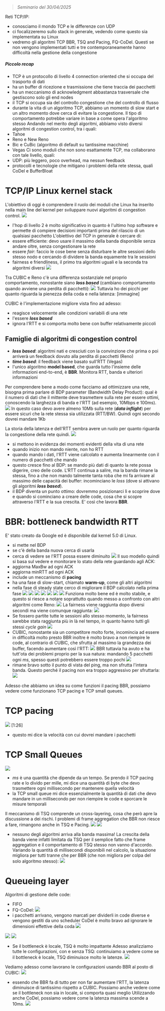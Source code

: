  > *Seminario del 30/04/2025*

Reti TCP/IP:
- conosciamo il mondo TCP e le differenze con UDP
- ci focalizzeremo sullo stack in generale, vedendo come questo sia implementata su Linux
- vedremo gli algoritmi TCP BBR, TSQ and Pacing, FQ-CoDel. Questi se non vengono implementati tutti e tre contemporaneamente hanno difficoltà nella gestione della congestione
##### Piccolo recap
- TCP è un protocollo di livello 4 connection oriented che si occupa del trasporto di dati
- ha un buffer di ricezione e trasmissione che tiene traccia dei pacchetti
- ha un meccanismo di acknowledgment abbastanza trasversale che gestiscono solo gli end nodes
- il TCP si occupa sia del controllo congestione che del controllo di flusso
- durante la vita di un algoritmo TCP, abbiamo un momento di slow start e un altro momento dove cerca di evitare la congestione. Il tipo di comportamento potrebbe variare in base a come opera l'algoritmo stesso
Andando nel merito degli algoritmi, abbiamo visto diversi algoritmi di congestion control, tra i quali:
- Tahoe
- Reno e New Reno
- Bic e CuBic (algoritmo di default su tantissime macchine)
- Vegas
Ci sono moduli che non sono esattamente TCP, ma collaborano con tale livello, quali:
- UDP: più leggero, poco overhead, ma nessun feedback
- protocolli e tecnologie che mitigano i problemi della rete stessa, quali CoDel e BufferBloat
# TCP/IP Linux kernel stack
L'obiettivo di oggi è comprendere il ruolo dei moduli che Linux ha inserito nella main line del kernel per sviluppare nuovi algoritmi di congestion control.
![](Images/Pasted%20image%2020250430122524.png)
- l'hop di livello 2 è molto significativo in quanto è l'ultimo hop software e permette di compiere decisioni importanti prima del rilascio di un qualsiasi pacchetto
L'obiettivo del TCP in generale è cercare di:
- essere efficiente: devo usare il massimo della banda disponibile senza andare oltre, senza congestionare la rete
- essere *fair*: faccio le cose bene senza disturbare le altre sessioni dello stesso nodo e cercando di dividere la banda equamente tra le sessioni
- fairness e friendliness, il primo tra algoritmi uguali e la seconda tra algoritmi diversi
![](Images/Pasted%20image%2020250430123220.png)

Tra CUBIC e Reno c'è una differenza sostanziale nel proprio comportamento, nonostante siano ***loss based*** (cambiano comportamento quando avviene una perdita di pacchetti):
![](Images/Pasted%20image%2020250430123600.png)
Tuttavia ho dei picchi per quanto riguarda la pienezza della coda e nella latenza: [immagine]

CUBIC è l'implementazione migliore vista fino ad adesso:
-  reagisce velocemente alle condizioni variabili di una rete
- l'essere ***loss based*** 
- ignora l'RTT e si comporta molto bene con buffer relativamente piccoli
## Famiglie di algoritmi di congestion control
- ***loss based***: algoritmi nati e cresciuti con la convinzione che prima o poi arriverà un feedback dovuto alla perdita di pacchetti (Reno)
- ***time based***: il feedback viene basato sull'RTT (Vegas)
- l'unico algoritmo **model based**, che guarda tutto l'insieme delle informazioni end-to-end, è **BBR**. Monitora RTT, banda e ulteriori informazioni

Per comprendere bene a modo come facciamo ad ottimizzare una rete, bisogna prima parlare di BDP parameter (Bandwidth Delay Product): qual è il numero di dati che il mittente deve trasmettere sulla rete per essere ottimi, conoscendo la larghezza di banda e l'RTT (ad esempio, 10Mbps e 100ms).
![](Images/Pasted%20image%2020250430124454.png)
In questo caso devo avere almeno 10Mb sulla rete (***data inflight***) per essere sicuri che la rete stessa sia utilizzata (RTT/BW). Quindi ogni secondo dovrei mandare 1Kb

La storia della latenza e dell'RTT sembra avere un ruolo per quanto riguarda la congestione della rete quindi. 
![](Images/Pasted%20image%2020250430130010.png)
- si mettono in evidenza dei momenti evidenti della vita di una rete
- quando inizio non mando niente, non ho RTT
- quando mando i dati, l'RTT viene calcolato e aumenta linearmente con il numero di pacchetti che mando
- questo cresce fino al BDP: se mando più dati di quanto la rete possa digerire, creo delle code. L'RTT continua a salire, ma la banda rimane la stessa, fino a che non mando talmente tanta roba che mi fa arrivare al massimo delle capacità dei buffer: incominciano le *loss* (dove si attivano gli algoritmi ***loss based***).
- il BDP diventa un punto ottimo: dovremmo posizionarci lì e scoprire dove e quando si cominciano a creare delle code, cosa che si scopre attraverso l'RTT e la sua crescita. E' così che lavora **BBR**.
# BBR: bottleneck bandwidth RTT
E' stato creato da Google ed è disponibile dal kernel 5.0 di Linux.
- si mette nel BDP
- se c'è della banda nuova cerca di usarla
- cerca di vedere se l'RTT possa essere diminuito
![](Images/Pasted%20image%2020250430130939.png)
Il suo modello quindi si basa sul vedere e monitorare lo stato della rete guardando agli ACK:
- aggiorna MaxBw ad ogni ACK
- aggiorna minRTT ad ogni ACK
- include un meccanismo di **pacing**
- ha una fase di slow-start, chiamato **warm-up**, come gli altri algoritmi
- nella fase di steady state cerco di migliorare il BDP calcolato nella prima fase
![](Images/Pasted%20image%2020250430131240.png)
![](Images/Pasted%20image%2020250430131408.png)
![](Images/Pasted%20image%2020250430131430.png)
![](Images/Pasted%20image%2020250430131443.png)
![](Images/Pasted%20image%2020250430131503.png)
![](Images/Pasted%20image%2020250430131540.png)
![](Images/Pasted%20image%2020250430131627.png)
Funziona molto bene ed è molto stabile, e questo si riesce a notare soprattutto quando messo a confronto con altri algoritmi come Reno:
![](Images/Pasted%20image%2020250430131811.png)
La fairness viene raggiunta dopo diversi secondi ma viene comunque raggiunta:
![](Images/Pasted%20image%2020250430131952.png)
- Se fossero partite tutte le sessioni allo stesso momento, la fairness sarebbe stata raggiunta più in là nel tempo, in quanto hanno tutti gli stessi *cycle gain*
![](Images/Pasted%20image%2020250430132124.png)
- CUBIC, nonostante sia un competitore molto forte, incomincia ad essere in difficoltà molto presto
BBR inoltre è molto bravo a non riempire le code, al contrario di CUBIC, che sfrutta al massimo la grandezza dei buffer, facendo aumentare così l'RTT:
![](Images/Pasted%20image%2020250430132258.png)
BBR tuttavia ha avuto e ha tutt'ota dei problemi proprio per la sua natura: mandando 5 pacchetti ogni *ms*, spesso questi potrebbero essere troppo pochi
![](Images/Pasted%20image%2020250430132702.png)
- rimane bravo sotto il punto di vista del ping, ma non sfrutta l'intera banda. Questo perché il pacing non era troppo aggressivo per sfruttarla:
![](Images/Pasted%20image%2020250430132815.png)

Adesso che abbiamo un idea su come funzioni il pacing BBR, possiamo vedere come funzionano TCP pacing e TCP small queues. 
# TCP pacing
![](Images/Pasted%20image%2020250430133329.png)
[1:26]
- questo mi dice la velocità con cui dovrei mandare i pacchetti
# TCP Small Queues
![](Images/Pasted%20image%2020250430133530.png)
- *ms* è una quantità che dipende da un tempo. Se prendo il TCP pacing rate e lo divido per mille, mi dice una quantità di byte che devo trasmettere ogni millisecondo per mantenere quella velocità
- la TCP small queue mi dice essenzialmente la quantità di dati che devo mandare in un millisecondo per non riempire le code e sporcare le misure temporali

Il meccanismo di TSQ comprende un cross-layering, cosa che però apre la discussione a dei rischi. I problemi di frame aggregation che BBR non riesce a fare, rimangono anche in TSQ e Pacing.
![](Images/Pasted%20image%2020250430134040.png)
![](Images/Pasted%20image%2020250430134129.png)
- nessuno degli algoritmi arriva alla banda massima! La crescita della banda viene infatti limitata da TSQ per il semplice fatto che frame aggregation e il comportamento di TSQ stesso non vanno d'accordo. Variando la quantità di millisecondi disponibili nel calcolo, la situazione migliora per tutti tranne che per BBR (che non migliora per colpa del solo algoritmo stesso):
![](Images/Pasted%20image%2020250430134515.png)
# Queueing layer
Algoritmi di gestione delle code:
- FIFO
- FQ-CoDel: 
![](Images/Pasted%20image%2020250430134904.png)
- i pacchetti arrivano, vengono marcati per dividerli in code diverse e vengono gestiti da uno scheduler
CoDel è molto bravo ad ignorare le dimensioni effettive della coda
![](Images/Pasted%20image%2020250430135131.png)

![](Images/Pasted%20image%2020250430135223.png)
![](Images/Pasted%20image%2020250430135523.png)
- Se il bottleneck è locale, TSQ è molto impattante
Adesso analizziamo tutte le configurazioni, con e senza TSQ: continuiamo a vedere come se il bottleneck è locale, TSQ diminuisce molto le latenze.
![](Images/Pasted%20image%2020250430135736.png)

Vediamo adesso come lavorano le configurazioni usando BBR al posto di CUBIC:
![](Images/Pasted%20image%2020250430135903.png)
- essendo che BBR fa di tutto per non far aumentare l'RTT, la latenza diminuisce di tantissimo rispetto a CUBIC. Possiamo anche vedere come se il bottleneck non sia in locale, si comporta quasi meglio
Utilizzando anche CoDel, possiamo vedere come la latenza massima scende a 10ms.
![](Images/Pasted%20image%2020250430140056.png)